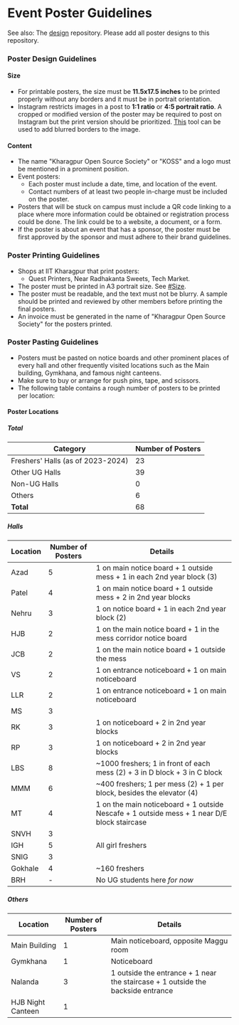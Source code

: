 # Event Poster Guidelines
See also: The [design](https://github.com/kossiitkgp/design/) repository. Please add all poster designs to this repository.

### Poster Design Guidelines
#### Size
- For printable posters, the size must be **11.5x17.5 inches** to be printed properly without any borders and it must be in portrait orientation.
- Instagram restricts images in a post to **1:1 ratio** or **4:5 portrait ratio**. A cropped or modified version of the poster may be required to post on Instagram but the print version should be prioritized. [This](https://pinetools.com/blurred-frame-images-generator) tool can be used to add blurred borders to the image.

#### Content
- The name "Kharagpur Open Source Society" or "KOSS" and a logo must be mentioned in a prominent position.
- Event posters:
	- Each poster must include a date, time, and location of the event.
	- Contact numbers of at least two people in-charge must be included on the poster.
- Posters that will be stuck on campus must include a QR code linking to a place where more information could be obtained or registration process could be done. The link could be to a website, a document, or a form.
- If the poster is about an event that has a sponsor, the poster must be first approved by the sponsor and must adhere to their brand guidelines.

### Poster Printing Guidelines
- Shops at IIT Kharagpur that print posters:
	- Quest Printers, Near Radhakanta Sweets, Tech Market.
- The poster must be printed in A3 portrait size. See [#Size](#size).
- The poster must be readable, and the text must not be blurry. A sample should be printed and reviewed by other members before printing the final posters.
- An invoice must be generated in the name of "Kharagpur Open Source Society" for the posters printed.

### Poster Pasting Guidelines
- Posters must be pasted on notice boards and other prominent places of every hall and other frequently visited locations such as the Main building, Gymkhana, and famous night canteens.
- Make sure to buy or arrange for push pins, tape, and scissors.
- The following table contains a rough number of posters to be printed per location:

#### Poster Locations
##### Total
|Category|Number of Posters|
|-|-|
|Freshers' Halls (as of 2023-2024)|23|
|Other UG Halls|39|
|Non-UG Halls|0|
|Others|6|
|**Total**|68|

##### Halls
|Location|Number of Posters|Details|
|-|-|-|
|Azad|5|1 on main notice board + 1 outside mess + 1 in each 2nd year block (3)|
|Patel|4|1 on main notice board + 1 outside mess + 2 in 2nd year blocks|
|Nehru|3|1 on notice board + 1 in each 2nd year block (2)|
|HJB|2|1 on the main notice board + 1 in the mess corridor notice board|
|JCB|2|1 on the main notice board + 1 outside the mess|
|VS|2|1 on entrance noticeboard + 1 on main noticeboard|
|LLR|2|1 on entrance noticeboard + 1 on main noticeboard|
|MS|3||
|RK|3|1 on noticeboard + 2 in 2nd year blocks|
|RP|3|1 on noticeboard + 2 in 2nd year blocks|
|LBS|8|~1000 freshers; 1 in front of each mess (2) + 3 in D block + 3 in C block|
|MMM|6|~400 freshers; 1 per mess (2) + 1 per block, besides the elevator (4)|
|MT|4|1 on the main noticeboard + 1 outside Nescafe + 1 outside mess + 1 near D/E block staircase|
|SNVH|3||
|IGH|5|All girl freshers|
|SNIG|3||
|Gokhale|4|~160 freshers|
|BRH|-|No UG students here _for now_|

##### Others
|Location|Number of Posters|Details|
|-|-|-|
|Main Building|1|Main noticeboard, opposite Maggu room|
|Gymkhana|1|Noticeboard|
|Nalanda|3|1 outside the entrance + 1 near the staircase + 1 outside the backside entrance|
|HJB Night Canteen|1||
